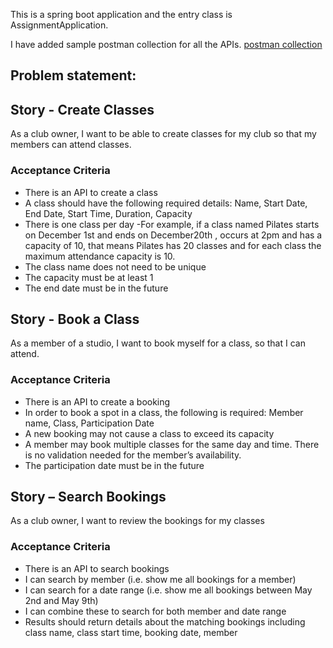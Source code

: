 This is a spring boot application and the entry class is AssignmentApplication.

I have added sample postman collection for all the APIs. [postman collection](/Assignment.postman_collection.json)


## Problem statement:
## Story - Create Classes
As a club owner, I want to be able to create classes for my club so that my members can attend classes.
### Acceptance Criteria
- There is an API to create a class
- A class should have the following required details: Name, Start Date, End Date, Start Time, Duration, Capacity
- There is one class per day
  -For example, if a class named Pilates starts on December 1st and ends on December20th ,
    occurs at 2pm and has a capacity of 10, that means Pilates has 20 classes and for each class the maximum attendance capacity is 10.
- The class name does not need to be unique
- The capacity must be at least 1
- The end date must be in the future

## Story - Book a Class
As a member of a studio, I want to book myself for a class, so that I can attend.
### Acceptance Criteria
- There is an API to create a booking
- In order to book a spot in a class, the following is required: Member name, Class, Participation Date
- A new booking may not cause a class to exceed its capacity
- A member may book multiple classes for the same day and time. There is no validation needed for the member’s availability.
- The participation date must be in the future

## Story – Search Bookings
As a club owner, I want to review the bookings for my classes
### Acceptance Criteria
- There is an API to search bookings
- I can search by member (i.e. show me all bookings for a member)
- I can search for a date range (i.e. show me all bookings between May 2nd and May 9th)
- I can combine these to search for both member and date range
- Results should return details about the matching bookings including class name, class start time, booking date, member

